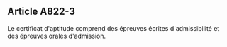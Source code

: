 Article A822-3
----
Le certificat d'aptitude comprend des épreuves écrites d'admissibilité et des
épreuves orales d'admission.
